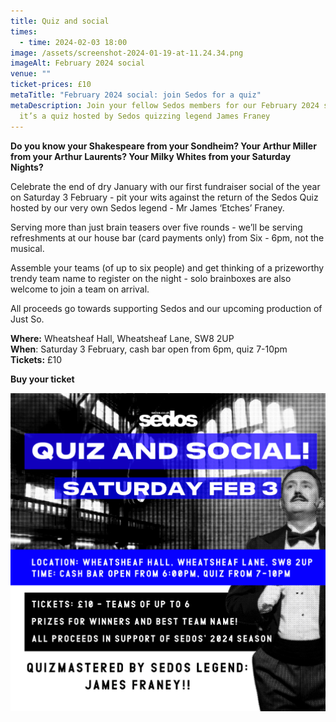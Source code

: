 ```yaml
---
title: Quiz and social
times:
  - time: 2024-02-03 18:00
image: /assets/screenshot-2024-01-19-at-11.24.34.png
imageAlt: February 2024 social
venue: ""
ticket-prices: £10
metaTitle: "February 2024 social: join Sedos for a quiz"
metaDescription: Join your fellow Sedos members for our February 2024 social –
  it’s a quiz hosted by Sedos quizzing legend James Franey
---
```

**Do you know your Shakespeare from your Sondheim? Your Arthur Miller from your Arthur Laurents? Your Milky Whites from your Saturday Nights?**

Celebrate the end of dry January with our first fundraiser social of the year on Saturday 3 February - pit your wits against the return of the Sedos Quiz hosted by our very own Sedos legend - Mr James ‘Etches’ Franey.

Serving more than just brain teasers over five rounds - we’ll be serving refreshments at our house bar (card payments only) from Six - 6pm, not the musical.

Assemble your teams (of up to six people) and get thinking of a prizeworthy trendy team name to register on the night - solo brainboxes are also welcome to join a team on arrival.

All proceeds go towards supporting Sedos and our upcoming production of Just So.

**Where:** Wheatsheaf Hall, Wheatsheaf Lane, SW8 2UP\
**When**: Saturday 3 February, cash bar open from 6pm, quiz 7-10pm\
**Tickets:** £10

**Buy your ticket**

![February 2024 social](/assets/fundraiser-social-graphic.png)